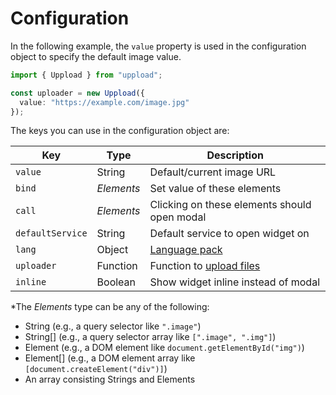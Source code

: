 # Configuration

In the following example, the `value` property is used in the configuration object to specify the default image value.

```ts
import { Uppload } from "uppload";

const uploader = new Uppload({
  value: "https://example.com/image.jpg"
});
```

The keys you can use in the configuration object are:

| Key | Type | Description |
| --- | ---- | ----------- |
| `value` | String | Default/current image URL |
| `bind` | *Elements* | Set value of these elements |
| `call` | *Elements* | Clicking on these elements should open modal |
| `defaultService` | String | Default service to open widget on |
| `lang` | Object | [Language pack](/i18n) |
| `uploader` | Function | Function to [upload files](/uploaders) |
| `inline` | Boolean | Show widget inline instead of modal |

\*The *Elements* type can be any of the following:

- String (e.g., a query selector like `".image"`)
- String[] (e.g., a query selector array like `[".image", ".img"]`)
- Element (e.g., a DOM element like `document.getElementById("img")`)
- Element[] (e.g., a DOM element array like `[document.createElement("div")]`)
- An array consisting Strings and Elements
